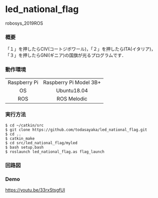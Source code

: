 # led_national_flag
robosys_2019ROS

### 概要
「１」を押したらCIV(コートジボワール)，「２」を押したらITA(イタリア)，「３」を押したらGNI(ギニア)の国旗が光るプログラムです．


### 動作環境
|||
|:--:|:--:|
| Raspberry Pi | Raspberry Pi Model 3B+ |
| OS | Ubuntu18.04 |
| ROS | ROS Melodic |

### 実行方法
```
$ cd ~/catkin/src
$ git clone https://github.com/todasayaka/led_national_flag.git
$ cd ..
$ catkin_make
$ cd src/led_national_flag/myled
$ bash setup.bash
$ roslaunch led_national_flag.as flag_launch
```

### 回路図

### Demo
https://youtu.be/33rxStsgfUI
